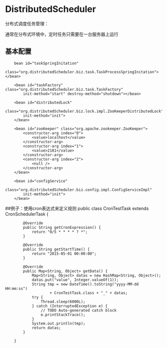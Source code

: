# DistributedScheduler
分布式调度任务管理：

通常在分布式环境中，定时任务只需要在一台服务器上运行

## 基本配置

		bean id="taskSpringInitation"
			class="org.distributedScheduler.biz.task.TaskProcessSpringInitation"></bean>

		<bean id="taskFactory" class="org.distributedScheduler.biz.task.TaskFactory"
			init-method="start" destroy-method="shutdown"></bean>

		<bean id="distributedLock"
			class="org.distributedScheduler.biz.lock.impl.ZooKeeperDistributedLock"
			init-method="init">
		</bean>

		<bean id="zooKeeper" class="org.apache.zookeeper.ZooKeeper">
			<constructor-arg index="0">
				<value>localhost</value>
			</constructor-arg>
			<constructor-arg index="1">
				<value>2181</value>
			</constructor-arg>
			<constructor-arg index="2">
				<null />
			</constructor-arg>
		</bean>

		<bean id="configService"
			class="org.distributedScheduler.biz.config.impl.ConfigServiceImpl"
			init-method="init">
		</bean>

##例子：使用cron表达式来定义规则
		public class CronTestTask extends CronSchedulerTask {

			@Override
			public String getCronExpression() {
				return "0/5 * * * * ? *";
			}

			@Override
			public String getStartTime() {
				return "2015-05-01 00:00:00";
			}

			@Override
			public Map<String, Object> getData() {
				Map<String, Object> datas = new HashMap<String, Object>();
				datas.put("value", Integer.valueOf(1));
				String tmp = new DateTime().toString("yyyy-MM-dd HH:mm:ss")
						+ CronTestTask.class + "_" + datas;
				try {
					Thread.sleep(6000L);
				} catch (InterruptedException e) {
					// TODO Auto-generated catch block
					e.printStackTrace();
				}
				System.out.println(tmp);
				return datas;
			}

		}